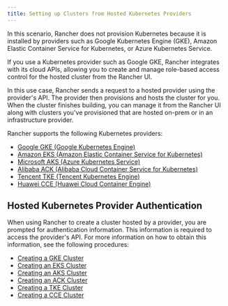 ```yaml
---
title: Setting up Clusters from Hosted Kubernetes Providers
---
```


In this scenario, Rancher does not provision Kubernetes because it is installed by providers such as Google Kubernetes Engine (GKE), Amazon Elastic Container Service for Kubernetes, or Azure Kubernetes Service.

If you use a Kubernetes provider such as Google GKE, Rancher integrates with its cloud APIs, allowing you to create and manage role-based access control for the hosted cluster from the Rancher UI.

In this use case, Rancher sends a request to a hosted provider using the provider's API. The provider then provisions and hosts the cluster for you. When the cluster finishes building, you can manage it from the Rancher UI along with clusters you've provisioned that are hosted on-prem or in an infrastructure provider.

Rancher supports the following Kubernetes providers:

- [Google GKE (Google Kubernetes Engine)](https://cloud.google.com/kubernetes-engine/)
- [Amazon EKS (Amazon Elastic Container Service for Kubernetes)](https://aws.amazon.com/eks/)
- [Microsoft AKS (Azure Kubernetes Service)](https://azure.microsoft.com/en-us/services/kubernetes-service/)
- [Alibaba ACK (Alibaba Cloud Container Service for Kubernetes)](https://www.alibabacloud.com/product/kubernetes)
- [Tencent TKE (Tencent Kubernetes Engine)](https://intl.cloud.tencent.com/product/tke)
- [Huawei CCE (Huawei Cloud Container Engine)](https://www.huaweicloud.com/en-us/product/cce.html)

## Hosted Kubernetes Provider Authentication

When using Rancher to create a cluster hosted by a provider, you are prompted for authentication information. This information is required to access the provider's API. For more information on how to obtain this information, see the following procedures:

- [Creating a GKE Cluster](../how-to-guides/new-user-guides/kubernetes-clusters-in-rancher-setup/set-up-clusters-from-hosted-kubernetes-providers/gke.md)
- [Creating an EKS Cluster](amazon-eks-permissions.md)
- [Creating an AKS Cluster](../how-to-guides/new-user-guides/kubernetes-clusters-in-rancher-setup/set-up-clusters-from-hosted-kubernetes-providers/aks.md)
- [Creating an ACK Cluster](../how-to-guides/new-user-guides/kubernetes-clusters-in-rancher-setup/set-up-clusters-from-hosted-kubernetes-providers/alibaba.md)
- [Creating a TKE Cluster](../how-to-guides/new-user-guides/kubernetes-clusters-in-rancher-setup/set-up-clusters-from-hosted-kubernetes-providers/tencent.md)
- [Creating a CCE Cluster](../how-to-guides/new-user-guides/kubernetes-clusters-in-rancher-setup/set-up-clusters-from-hosted-kubernetes-providers/huawei.md)
